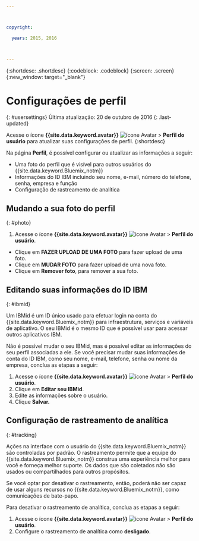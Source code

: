 ```yaml
---



copyright:

  years: 2015, 2016



---
```


{:shortdesc: .shortdesc}
{:codeblock: .codeblock}
{:screen: .screen}
{:new_window: target="_blank"}

# Configurações de perfil
{: #usersettings}
Última atualização: 20 de outubro de 2016
{: .last-updated}

Acesse o ícone **{{site.data.keyword.avatar}}** ![ícone Avatar](../icons/i-avatar-icon.svg) &gt; **Perfil do usuário** para atualizar suas configurações de perfil.
{:shortdesc}

 Na página **Perfil**, é possível configurar ou atualizar as informações a seguir:

 * Uma foto do perfil que é visível para outros usuários do {{site.data.keyword.Bluemix_notm}}
 * Informações do ID IBM incluindo seu nome, e-mail, número do telefone, senha, empresa e função
 * Configuração de rastreamento de analítica

## Mudando a sua foto do perfil
{: #photo}

1. Acesse o ícone **{{site.data.keyword.avatar}}** ![ícone Avatar](../icons/i-avatar-icon.svg) &gt; **Perfil do usuário**.

* Clique em **FAZER UPLOAD DE UMA FOTO** para fazer upload de uma foto.
* Clique em **MUDAR FOTO** para fazer upload de uma nova foto.
* Clique em **Remover foto**, para remover a sua foto.

## Editando suas informações do ID IBM
{: #ibmid}

Um IBMid é um ID único usado para efetuar login na conta do {{site.data.keyword.Bluemix_notm}} para infraestrutura, serviços e variáveis de aplicativo. O seu IBMid é o mesmo ID que é possível usar para acessar outros aplicativos IBM. 

Não é possível mudar o seu IBMid, mas é possível editar as informações do seu perfil associadas a ele. Se você precisar mudar suas informações de conta do ID IBM, como seu nome,
e-mail, telefone, senha ou nome da empresa, conclua as etapas a seguir:

1. Acesse o ícone **{{site.data.keyword.avatar}}** ![ícone Avatar](../icons/i-avatar-icon.svg) &gt; **Perfil do usuário**.
2. Clique em **Editar seu IBMid**.
3. Edite as informações sobre o usuário.
4. Clique **Salvar.**

## Configuração de rastreamento de analítica
{: #tracking}

Ações na interface com o usuário do {{site.data.keyword.Bluemix_notm}} são controladas por padrão. O rastreamento permite que a equipe do {{site.data.keyword.Bluemix_notm}} construa uma
experiência melhor para você e forneça melhor suporte. Os dados que são coletados não são usados ou compartilhados para outros propósitos.

Se você optar por desativar o rastreamento, então, poderá não ser capaz de usar alguns recursos no {{site.data.keyword.Bluemix_notm}}, como comunicações de bate-papo.

Para desativar o rastreamento de analítica, conclua as etapas a seguir:

1. Acesse o ícone **{{site.data.keyword.avatar}}** ![ícone Avatar](../icons/i-avatar-icon.svg) &gt; **Perfil do usuário**.
2. Configure o rastreamento de analítica como **desligado**.

